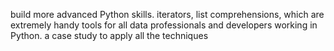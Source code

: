 build more advanced Python skills. 
iterators, list comprehensions, which are extremely handy tools for all data professionals and developers working in Python.
a case study to apply all the techniques
